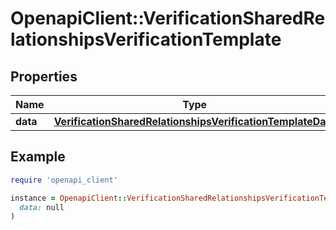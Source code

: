 # OpenapiClient::VerificationSharedRelationshipsVerificationTemplate

## Properties

| Name | Type | Description | Notes |
| ---- | ---- | ----------- | ----- |
| **data** | [**VerificationSharedRelationshipsVerificationTemplateData**](VerificationSharedRelationshipsVerificationTemplateData.md) |  | [optional] |

## Example

```ruby
require 'openapi_client'

instance = OpenapiClient::VerificationSharedRelationshipsVerificationTemplate.new(
  data: null
)
```


